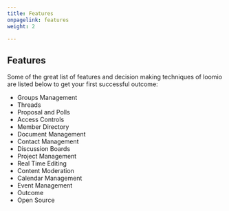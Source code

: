 ```yaml
---
title: Features
onpagelink: features
weight: 2

---
```


Features
--------

Some of the great list of features and decision making techniques of loomio are listed below to get your first successful outcome:

- Groups Management
- Threads
- Proposal and Polls
- Access Controls
- Member Directory
- Document Management
- Contact Management
- Discussion Boards
- Project Management
- Real Time Editing
- Content Moderation
- Calendar Management
- Event Management
- Outcome
- Open Source
 